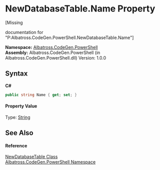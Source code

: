 # NewDatabaseTable.Name Property 
 

\[Missing <summary> documentation for "P:Albatross.CodeGen.PowerShell.NewDatabaseTable.Name"\]

**Namespace:**&nbsp;<a href="N_Albatross_CodeGen_PowerShell.md">Albatross.CodeGen.PowerShell</a><br />**Assembly:**&nbsp;Albatross.CodeGen.PowerShell (in Albatross.CodeGen.PowerShell.dll) Version: 1.0.0

## Syntax

**C#**<br />
``` C#
public string Name { get; set; }
```


#### Property Value
Type: <a href="http://msdn2.microsoft.com/en-us/library/s1wwdcbf" target="_blank">String</a>

## See Also


#### Reference
<a href="T_Albatross_CodeGen_PowerShell_NewDatabaseTable.md">NewDatabaseTable Class</a><br /><a href="N_Albatross_CodeGen_PowerShell.md">Albatross.CodeGen.PowerShell Namespace</a><br />